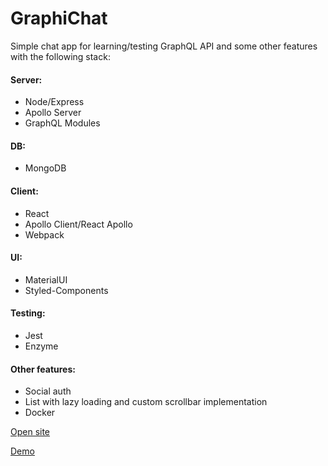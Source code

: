 # GraphiChat

Simple chat app for learning/testing GraphQL API and some other features with the following stack:

#### Server:
- Node/Express
- Apollo Server
- GraphQL Modules
#### DB:
- MongoDB
#### Client:
- React
- Apollo Client/React Apollo
- Webpack
#### UI:
- MaterialUI
- Styled-Components
#### Testing:
- Jest
- Enzyme
#### Other features:
- Social auth
- List with lazy loading and custom scrollbar implementation
- Docker

[Open site](https://graphichat.herokuapp.com/)

[Demo](https://drive.google.com/open?id=19Sw2f1vi4W_qwe_vle-Ldbes99980ucg)
